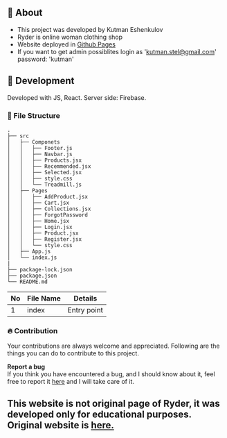 ##  :beginner: About
- This project was developed by Kutman Eshenkulov
- Ryder is online woman clothing shop
- Website deployed in [Github Pages](!https://kut-man.github.io/ryder/)
- If you want to get admin possiblites login as 'kutman.stel@gmail.com' password: 'kutman'
##  :wrench: Development
Developed with JS, React.
Server side: Firebase.
###  :file_folder: File Structure

```
.
├── src
│   ├── Componets
│   │   ├── Footer.js
│   │   ├── Navbar.js
│   │   ├── Products.jsx
│   │   ├── Recemmended.jsx
│   │   ├── Selected.jsx
│   │   ├── style.css
│   │   └── Treadmill.js
│   ├── Pages
│   │   ├── AddProduct.jsx
│   │   ├── Cart.jsx
│   │   ├── Collections.jsx
│   │   ├── ForgotPassword
│   │   ├── Home.jsx
│   │   ├── Login.jsx
│   │   ├── Product.jsx
│   │   ├── Register.jsx
│   │   └── style.css
│   ├── App.js
│   └── index.js
|
├── package-lock.json
├── package.json
└── README.md
```

| No | File Name | Details 
|----|------------|-------|
| 1  | index | Entry point

 ###  :fire: Contribution

 Your contributions are always welcome and appreciated. Following are the things you can do to contribute to this project.

**Report a bug** <br>
 If you think you have encountered a bug, and I should know about it, feel free to report it [here](https://t.me/kut_man) and I will take care of it.


## This website is not original page of Ryder, it was developed only for educational purposes. Original website is [here.](!https://ryderlabel.com/)